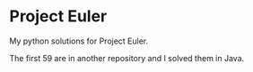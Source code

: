 # Project Euler
My python solutions for Project Euler.

The first 59 are in another repository and I solved them in Java.
